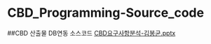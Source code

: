 # CBD_Programming-Source_code

##CBD 산출물 DB연동 소스코드
[CBD요구사항분석-김봉균.pptx](https://github.com/Maister-Kim/CBD_Programming-Source_code/files/8955869/CBD.-.pptx)
